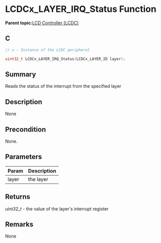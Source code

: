 # LCDCx\_LAYER\_IRQ\_Status Function

**Parent topic:**[LCD Controller \(LCDC\)](GUID-6C399A67-3956-464B-9055-02C390FC3228.md)

## C

```c
// x - Instance of the LCDC peripheral

uint32_t LCDCx_LAYER_IRQ_Status(LCDCx_LAYER_ID layer);
```

## Summary

Reads the status of the interrupt from the specified layer

## Description

None

## Precondition

None.

## Parameters

|Param|Description|
|-----|-----------|
|layer|the layer|

## Returns

*uint32\_t* - the value of the layer's interrupt register

## Remarks

None

